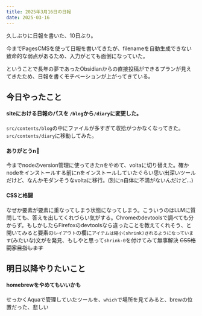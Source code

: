 ```yaml
---
title: 2025年3月16日の日報
date: 2025-03-16
---
```


久しぶりに日報を書いた、10日ぶり。

今までPagesCMSを使って日報を書いてきたが、filenameを自動生成できない致命的な弱点があるため、入力がとても面倒になっていた。

ということで長年の夢であったObsidianからの直接投稿ができるプランが見えてきたため、日報を書くモチベーションが上がってきている。

## 今日やったこと

#### siteにおける日報のパスを `/blog`から`/diary`に変更した。

`src/contents/blog`の中にファイルが多すぎて収拾がつかなくなってきた。`src/contents/diary`に移動してみた。

#### ありがとうn👋

今までnodeのversion管理に使ってきたnをやめて、voltaに切り替えた。確かnodeをインストールする前にnをインストールしていたぐらい思い出深いツールだけど、なんかモダンそうなvoltaに移行。(別にn自体に不満がないんだけど...)

#### CSSと格闘

なぜか要素が要素に重なってしまう状態になってしまう。こういうのはLLMに質問しても、答えを出してくれづらい気がする。Chromeのdevtoolsで調べても分からず。もしかしたらFirefoxのdevtoolsなら違ったことを教えてくれそう、と開いてみると要素の`レイアウト`の欄に`アイテムは縮小(shrink)されるようになっています`(みたいな)文がを発見、もしやと思って`shrink-0`を付けてみて無事解決
~~CSS格闘家目指します~~

## 明日以降やりたいこと

#### homebrewをやめてもいいかも

せっかくAquaで管理していたツールを、`which`で場所を見てみると、brewの位置だった、悲しい
